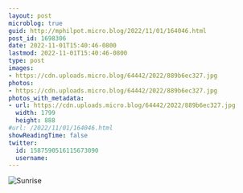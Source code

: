 ```yaml
---
layout: post
microblog: true
guid: http://mphilpot.micro.blog/2022/11/01/164046.html
post_id: 1698306
date: 2022-11-01T15:40:46-0800
lastmod: 2022-11-01T15:40:46-0800
type: post
images:
- https://cdn.uploads.micro.blog/64442/2022/889b6ec327.jpg
photos:
- https://cdn.uploads.micro.blog/64442/2022/889b6ec327.jpg
photos_with_metadata:
- url: https://cdn.uploads.micro.blog/64442/2022/889b6ec327.jpg
  width: 1799
  height: 888
#url: /2022/11/01/164046.html
showReadingTime: false
twitter:
  id: 1587590516115673090
  username: 
---
```

![Sunrise](https://micro.markphilpot.com/uploads/2022/889b6ec327.jpg)

